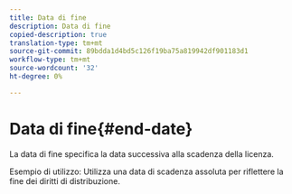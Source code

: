 ```yaml
---
title: Data di fine
description: Data di fine
copied-description: true
translation-type: tm+mt
source-git-commit: 89bdda1d4bd5c126f19ba75a819942df901183d1
workflow-type: tm+mt
source-wordcount: '32'
ht-degree: 0%

---
```



# Data di fine{#end-date}

La data di fine specifica la data successiva alla scadenza della licenza.

Esempio di utilizzo: Utilizza una data di scadenza assoluta per riflettere la fine dei diritti di distribuzione.
